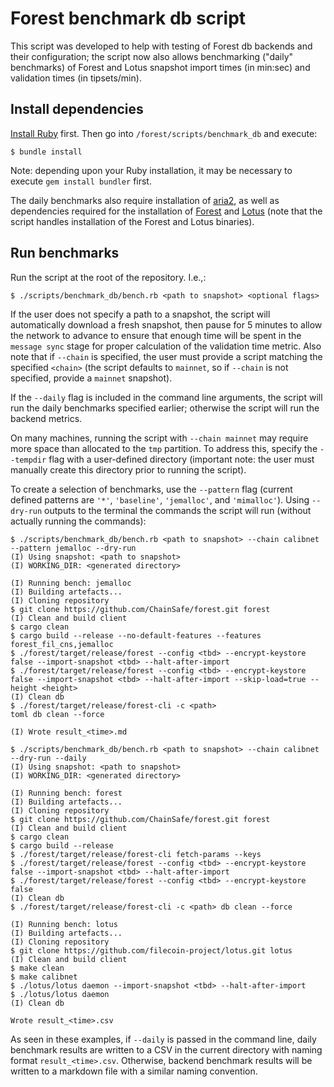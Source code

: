 # Forest benchmark db script

This script was developed to help with testing of Forest db backends and their
configuration; the script now also allows benchmarking ("daily" benchmarks) of Forest and Lotus 
snapshot import times (in min:sec) and validation times (in tipsets/min).

## Install dependencies

[Install Ruby](https://www.ruby-lang.org/en/documentation/installation/) first. Then go into `/forest/scripts/benchmark_db` and execute:

```
$ bundle install
```

Note: depending upon your Ruby installation, it may be necessary to execute `gem install bundler` first.

The daily benchmarks also require installation of [aria2](https://github.com/aria2/aria2), as well as dependencies required for the installation of [Forest](https://github.com/ChainSafe/forest) and [Lotus](https://github.com/filecoin-project/lotus) (note that the script handles installation of the Forest and Lotus binaries).

## Run benchmarks

Run the script at the root of the repository. I.e.,:

```
$ ./scripts/benchmark_db/bench.rb <path to snapshot> <optional flags>
```

If the user does not specify a path to a snapshot, the script will automatically download a fresh snapshot, then pause for 5 minutes to allow the network to advance to ensure that enough time will be spent in the `message sync` stage for proper calculation of the validation time metric. Also note that if `--chain` is specified, the user must provide a script matching the specified `<chain>` (the script defaults to `mainnet`, so if `--chain` is not specified, provide a `mainnet` snapshot).

If the `--daily` flag is included in the command line arguments, the script will run the daily benchmarks specified earlier; otherwise the script will run the backend metrics. 

On many machines, running the script with `--chain mainnet` may require more space than allocated to the `tmp` partition. To address this, specify the `--tempdir` flag with a user-defined directory (important note: the user must manually create this directory prior to running the script).

To create a selection of benchmarks, use the `--pattern` flag (current defined patterns are `'*'`, `'baseline'`, `'jemalloc'`, and `'mimalloc'`). Using `--dry-run` outputs to the terminal the commands the script will run (without actually running the commands):

```
$ ./scripts/benchmark_db/bench.rb <path to snapshot> --chain calibnet --pattern jemalloc --dry-run
(I) Using snapshot: <path to snapshot>
(I) WORKING_DIR: <generated directory>

(I) Running bench: jemalloc
(I) Building artefacts...
(I) Cloning repository
$ git clone https://github.com/ChainSafe/forest.git forest
(I) Clean and build client
$ cargo clean
$ cargo build --release --no-default-features --features forest_fil_cns,jemalloc
$ ./forest/target/release/forest --config <tbd> --encrypt-keystore false --import-snapshot <tbd> --halt-after-import
$ ./forest/target/release/forest --config <tbd> --encrypt-keystore false --import-snapshot <tbd> --halt-after-import --skip-load=true --height <height>
(I) Clean db
$ ./forest/target/release/forest-cli -c <path>
toml db clean --force

(I) Wrote result_<time>.md
```

```
$ ./scripts/benchmark_db/bench.rb <path to snapshot> --chain calibnet --dry-run --daily
(I) Using snapshot: <path to snapshot>
(I) WORKING_DIR: <generated directory>

(I) Running bench: forest
(I) Building artefacts...
(I) Cloning repository
$ git clone https://github.com/ChainSafe/forest.git forest
(I) Clean and build client
$ cargo clean
$ cargo build --release
$ ./forest/target/release/forest-cli fetch-params --keys
$ ./forest/target/release/forest --config <tbd> --encrypt-keystore false --import-snapshot <tbd> --halt-after-import
$ ./forest/target/release/forest --config <tbd> --encrypt-keystore false
(I) Clean db
$ ./forest/target/release/forest-cli -c <path> db clean --force

(I) Running bench: lotus
(I) Building artefacts...
(I) Cloning repository
$ git clone https://github.com/filecoin-project/lotus.git lotus
(I) Clean and build client
$ make clean
$ make calibnet
$ ./lotus/lotus daemon --import-snapshot <tbd> --halt-after-import
$ ./lotus/lotus daemon
(I) Clean db

Wrote result_<time>.csv
```

As seen in these examples, if `--daily` is passed in the command line, daily benchmark results are written to a CSV in the current directory with naming format `result_<time>.csv`. Otherwise, backend benchmark results will be written to a markdown file with a similar naming convention.
